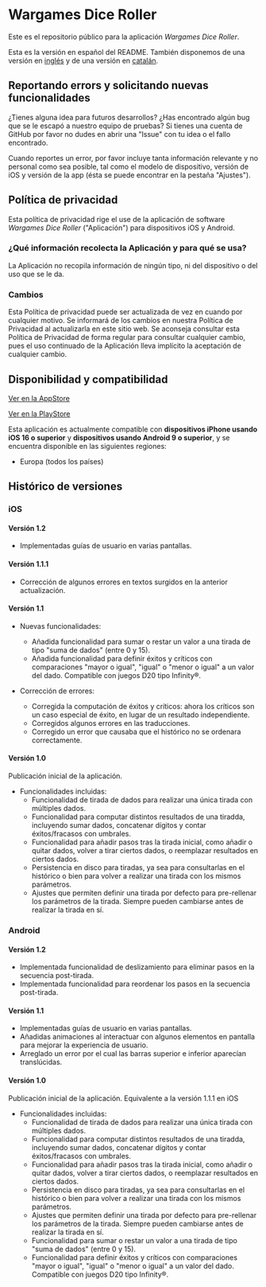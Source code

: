 # Wargames Dice Roller

Este es el repositorio público para la aplicación _Wargames Dice Roller_.

Esta es la versión en español del README. También disponemos de una versión en [inglés](README.md) y de una versión en [catalán](README_Catalan.md).

## Reportando errors y solicitando nuevas funcionalidades

¿Tienes alguna idea para futuros desarrollos? ¿Has encontrado algún bug que se le escapó a nuestro equipo de pruebas? Si tienes una cuenta de GitHub por favor no dudes en abrir una "Issue" con tu idea o el fallo encontrado.

Cuando reportes un error, por favor incluye tanta información relevante y no personal como sea posible, tal como el modelo de dispositivo, versión de iOS y versión de la app (ésta se puede encontrar en la pestaña "Ajustes").

## Política de privacidad

Esta política de privacidad rige el use de la aplicación de software _Wargames Dice Roller_ ("Aplicación") para dispositivos iOS y Android.

### ¿Qué información recolecta la Aplicación y para qué se usa? 

La Aplicación no recopila información de ningún tipo, ni del dispositivo o del uso que se le da.

### Cambios

Esta Política de privacidad puede ser actualizada de vez en cuando por cualquier motivo. Se informará de los cambios en nuestra Política de Privacidad al actualizarla en este sitio web. Se aconseja consultar esta Política de Privacidad de forma regular para consultar cualquier cambio, pues el uso continuado de la Aplicación lleva implícito la aceptación de cualquier cambio.

## Disponibilidad y compatibilidad

[Ver en la AppStore](https://apps.apple.com/app/wargames-dice-roller/id6448962936)

[Ver en la PlayStore](https://play.google.com/store/apps/details?id=com.prietomartinez.wargamesdiceroller)

Esta aplicación es actualmente compatible con **dispositivos iPhone usando iOS 16 o superior** y **dispositivos usando Android 9 o superior**, y se encuentra disponible en las siguientes regiones:
* Europa (todos los países)

## Histórico de versiones

### iOS

#### Versión 1.2

* Implementadas guías de usuario en varias pantallas.

#### Versión 1.1.1

* Corrección de algunos errores en textos surgidos en la anterior actualización.

#### Versión 1.1

* Nuevas funcionalidades:
	- Añadida funcionalidad para sumar o restar un valor a una tirada de tipo "suma de dados" (entre 0 y 15).
	- Añadida funcionalidad para definir éxitos y críticos con comparaciones "mayor o igual", "igual" o "menor o igual" a un valor del dado. Compatible con juegos D20 tipo Infinity®.

* Corrección de errores:
	- Corregida la computación de éxitos y críticos: ahora los críticos son un caso especial de éxito, en lugar de un resultado independiente.
	- Corregidos algunos errores en las traducciones.
	- Corregido un error que causaba que el histórico no se ordenara correctamente.

#### Versión 1.0

Publicación inicial de la aplicación.

* Funcionalidades incluidas:
	- Funcionalidad de tirada de dados para realizar una única tirada con múltiples dados.
	- Funcionalidad para computar distintos resultados de una tiradda, incluyendo sumar dados, concatenar dígitos y contar éxitos/fracasos con umbrales.
	- Funcionalidad para añadir pasos tras la tirada inicial, como añadir o quitar dados, volver a tirar ciertos dados, o reemplazar resultados en ciertos dados.
	- Persistencia en disco para tiradas, ya sea para consultarlas en el histórico o bien para volver a realizar una tirada con los mismos parámetros.
	- Ajustes que permiten definir una tirada por defecto para pre-rellenar los parámetros de la tirada. Siempre pueden cambiarse antes de realizar la tirada en sí.

### Android

#### Versión 1.2

* Implementada funcionalidad de deslizamiento para eliminar pasos en la secuencia post-tirada.
* Implementada funcionalidad para reordenar los pasos en la secuencia post-tirada.

#### Versión 1.1

* Implementadas guías de usuario en varias pantallas.
* Añadidas animaciones al interactuar con algunos elementos en pantalla para mejorar la experiencia de usuario.
* Arreglado un error por el cual las barras superior e inferior aparecían translúcidas. 

#### Versión 1.0

Publicación inicial de la aplicación. Equivalente a la versión 1.1.1 en iOS

* Funcionalidades incluidas:
	- Funcionalidad de tirada de dados para realizar una única tirada con múltiples dados.
	- Funcionalidad para computar distintos resultados de una tiradda, incluyendo sumar dados, concatenar dígitos y contar éxitos/fracasos con umbrales.
	- Funcionalidad para añadir pasos tras la tirada inicial, como añadir o quitar dados, volver a tirar ciertos dados, o reemplazar resultados en ciertos dados.
	- Persistencia en disco para tiradas, ya sea para consultarlas en el histórico o bien para volver a realizar una tirada con los mismos parámetros.
	- Ajustes que permiten definir una tirada por defecto para pre-rellenar los parámetros de la tirada. Siempre pueden cambiarse antes de realizar la tirada en sí.
	- Funcionalidad para sumar o restar un valor a una tirada de tipo "suma de dados" (entre 0 y 15).
	- Funcionalidad para definir éxitos y críticos con comparaciones "mayor o igual", "igual" o "menor o igual" a un valor del dado. Compatible con juegos D20 tipo Infinity®.
